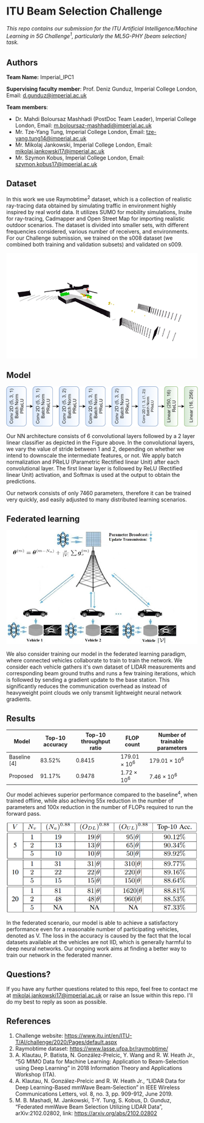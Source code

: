 # ITU Beam Selection Challenge

###### This repo contains our submission for the ITU Artificial Intelligence/Machine Learning in 5G Challenge<sup>1</sup>, particularly the ML5G-PHY [beam selection] task.

## Authors
<b>Team Name:</b> Imperial_IPC1

<b>Supervising faculty member</b>: Prof. Deniz Gunduz, Imperial College London, Email: d.gunduz@imperial.ac.uk

<b>Team members</b>:
* Dr. Mahdi Boloursaz Mashhadi (PostDoc Team Leader), Imperial College London, Email: m.boloursaz-mashhadi@imperial.ac.uk
* Mr. Tze-Yang Tung, Imperial College London, Email: tze-yang.tung14@imperial.ac.uk
* Mr. Mikolaj Jankowski, Imperial College London, Email: mikolaj.jankowski17@imperial.ac.uk
* Mr. Szymon Kobus, Imperial College London, Email: szymon.kobus17@imperial.ac.uk


## Dataset
In this work we use Raymobtime<sup>2</sup> dataset, which is a collection of realistic ray-tracing data obtained by simulating traffic in environment highly inspired by real world data. It utilizes SUMO for mobility simulations, Insite for ray-tracing, Cadmapper and Open Street Map for importing realistic outdoor scenarios. The dataset is divided into smaller sets, with different frequencies considered, various number of receivers, and environments. For our Challenge submission, we trained on the s008 dataset (we combined both training and validation subsets) and validated on s009. 

![](imgs/data_preprocessing.gif)

## Model

![](imgs/2dmodel.png)

Our NN architecture consists of 6 convolutional layers followed by
a 2 layer linear classifier as depicted in the Figure above. In the convolutional
layers, we vary the value of stride between 1 and 2, depending on
whether we intend to downscale the intermediate features, or not. We
apply batch normalization and PReLU (Parametric Rectified linear
Unit) after each convolutional layer. The first linear layer is followed
by ReLU (Rectified linear Unit) activation, and Softmax is used at
the output to obtain the predictions. 

Our network consists of only 7460 parameters, therefore it can be trained very quickly, asd easily adjusted
to many distributed learning scenarios.

## Federated learning

![](imgs/FEDBeam.jpg)

We also consider training our model in the federated learning paradigm, where connected vehicles collaborate to train
to train the network. We consider each vehicle gathers it's own dataset of LIDAR measurements and corresponding
beam ground truths and runs a few training iterations, which is followed by sending a gradient update to the
base station. This significantly reduces the communication overhead as instead of heavyweight point clouds
we only transmit lightweight neural network gradients.

## Results

 Model        | Top-10 accuracy | Top-10 throughput ratio | FLOP count   | Number of trainable parameters |
|--------------|-----------------|-------------------------|--------------|--------------------------------|
| Baseline [4] | 83.52%          | 0.8415                  | 179.01 × 10<sup>6</sup> | 179.01 × 10<sup>6</sup>                   |
| Proposed     | 91.17%          | 0.9478                  | 1.72 × 10<sup>6</sup>   | 7.46 × 10<sup>6</sup>                    |

Our model achieves superior performance compared to the baseline<sup>4</sup>, when trained offline, while also achieving
55x reduction in the number of parameters and 100x reduction in the number of FLOPs required to run the forward pass.

![](imgs/Acc_Thr.png)

In the federated scenario, our model is able to achieve a satisfactory performance even for a reasonable
number of participating vehicles, denoted as V. The loss in the accuracy is caused by the fact that the local datasets
available at the vehicles are not IID, which is generally harmful to deep neural networks.
Our ongoing work aims at finding a better way to train our network in the federated manner.

## Questions?
If you have any further questions related to this repo, feel free to contact me at mikolaj.jankowski17@imperial.ac.uk or raise an Issue within this repo. I'll do my best to reply as soon as possible.
   
## References
1. Challenge website: https://www.itu.int/en/ITU-T/AI/challenge/2020/Pages/default.aspx
2. Raymobtime dataset: https://www.lasse.ufpa.br/raymobtime/
3. A. Klautau, P. Batista, N. González-Prelcic, Y. Wang and R. W. Heath Jr., “5G MIMO Data for Machine Learning: Application to Beam-Selection using Deep Learning” in 2018 Information Theory and Applications Workshop (ITA).
4. A. Klautau, N. González-Prelcic and R. W. Heath Jr., “LIDAR Data for Deep Learning-Based mmWave Beam-Selection” in IEEE Wireless Communications Letters, vol. 8, no. 3, pp. 909-912, June 2019.
5. M. B. Mashadi, M. Jankowski, T-Y. Tung, S. Kobus, D. Gunduz, “Federated mmWave Beam Selection Utilizing LIDAR Data”, arXiv:2102.02802, link: https://arxiv.org/abs/2102.02802

